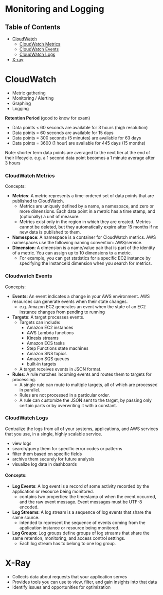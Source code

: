 # Monitoring and Logging

## Table of Contents
- [CloudWatch](#CloudWatch)
  - [CloudWatch Metrics](#CloudWatch-Metrics)
  - [CloudWatch Events](#CloudWatch-Events)
  - [CloudWatch Logs](#CloudWatch-Logs)
- [X-ray](#X-ray)

# CloudWatch
- Metric gathering
- Monitoring / Alerting
- Graphing
- Logging

**Retention Period** (good to know for exam)
- Data points < 60 seconds are available for 3 hours (high resolution)
- Data points = 60 seconds are available for 15 days
- Data points = 300 seconds (5 minutes) are available for 63 days
- Data points = 3600 (1 hour) are available for 445 days (15 months)

Note: shorter term data points are averaged to the next tier at the end of their lifecycle. e.g. a 1 second data point becomes a 1 minute average after 3 hours

### CloudWatch Metrics
Concepts:
- **Metrics**: A metric represents a time-ordered set of data points that are published to CloudWatch.
  - Metrics are uniquely defined by a name, a namespace, and zero or more dimensions. Each data point in a metric has a time stamp, and (optionally) a unit of measure.
  - Metrics exist only in the region in which they are created. Metrics cannot be deleted, but they automatically expire after 15 months if no new data is published to them.
- **Namespace**: A namespace is a container for CloudWatch metrics. AWS namespaces use the following naming convention: AWS/service.
- **Dimension**: A dimension is a name/value pair that is part of the identity of a metric. You can assign up to 10 dimensions to a metric.
  -  For example, you can get statistics for a specific EC2 instance by specifying the InstanceId dimension when you search for metrics.

### Cloudwatch Events
Concepts:
- **Events**: An event indicates a change in your AWS environment. AWS resources can generate events when their state changes.
  - e.g. Amazon EC2 generates an event when the state of an EC2 instance changes from pending to running
- **Targets**: A target processes events.
  - Targets can include:
    - Amazon EC2 instances
    - AWS Lambda functions
    - Kinesis streams
    - Amazon ECS tasks
    - Step Functions state machines
    - Amazon SNS topics
    - Amazon SQS queues
    - built-in targets
  - A target receives events in JSON format.
- **Rules**: A rule matches incoming events and routes them to targets for processing.
  - A single rule can route to multiple targets, all of which are processed in parallel.
  - Rules are not processed in a particular order.
  - A rule can customize the JSON sent to the target, by passing only certain parts or by overwriting it with a constant.

### CloudWatch Logs
Centralize the logs from all of your systems, applications, and AWS services that you use, in a single, highly scalable service.
- view logs
- search/query them for specific error codes or patterns
- filter them based on specific fields
- archive them securely for future analysis
- visualize log data in dashboards

#### Concepts:
- **Log Events**: A log event is a record of some activity recorded by the application or resource being monitored.
  - contains two properties: the timestamp of when the event occurred, and the raw event message. Event messages must be UTF-8 encoded.
- **Log Streams**: A log stream is a sequence of log events that share the same source.
  - intended to represent the sequence of events coming from the application instance or resource being monitored.
- **Log Groups**: Log groups define groups of log streams that share the same retention, monitoring, and access control settings.
  - Each log stream has to belong to one log group.

# X-Ray
- Collects data about requests that your application serves
- Provides tools you can use to view, filter, and gain insights into that data
- Identify issues and opportunities for optimization
